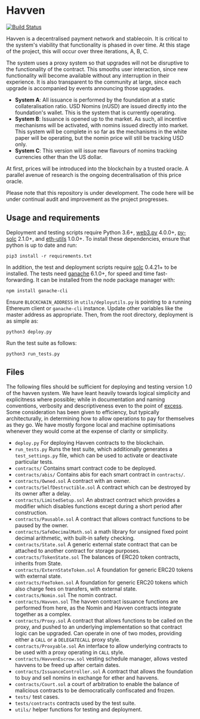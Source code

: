 # Havven

[![Build Status](https://travis-ci.org/Havven/havven.svg?branch=master)](https://travis-ci.org/Havven/havven)

Havven is a decentralised payment network and stablecoin.
It is critical to the system's viability that functionality is phased in over time. At this stage of the project, this will occur over three iterations, A, B, C.

The system uses a proxy system so that upgrades will not be disruptive to the functionality of the contract. This smooths user interaction, since new functionality will become available without any interruption in their experience. It is also transparent to the community at large, since each upgrade is accompanied by events announcing those upgrades.

* __System A__: All issuance is performed by the foundation at a static collateralisation ratio. USD Nomins (nUSD) are issued directly into the foundation's wallet. This is the system that is currently operating.
* __System B__: Issuance is opened up to the market. As such, all incentive mechanisms will be activated, with nomins issued directly into market. This system will be complete in so far as the mechanisms in the white paper will be operating, but the nomin price will still be tracking USD only. 
* __System C__: This version will issue new flavours of nomins tracking currencies other than the US dollar.

At first, prices will be introduced into the blockchain by a trusted oracle. A parallel avenue of research is the ongoing decentralisation of this price oracle.

Please note that this repository is under development.
The code here will be under continual audit and improvement as the project progresses.


## Usage and requirements

Deployment and testing scripts require Python 3.6+, [web3.py](https://github.com/ethereum/web3.py) 4.0.0+, [py-solc](https://github.com/ethereum/py-solc) 2.1.0+, and [eth-utils](https://github.com/ethereum/eth-utils) 1.0.0+. To install these dependencies, ensure that python is up to date and run:

```pip3 install -r requirements.txt```

In addition, the test and deployment scripts require [solc](https://github.com/ethereum/solidity) 0.4.21+ to be installed. The tests need [ganache](https://github.com/trufflesuite/ganache-cli) 6.1.0+, for speed and time fast-forwarding. It can be installed from the node package manager with:

```npm install ganache-cli```

Ensure `BLOCKCHAIN_ADDRESS` in `utils/deployutils.py` is pointing to a running
Ethereum client or `ganache-cli` instance. Update other variables like
the master address as appropriate. Then, from the root directory,
deployment is as simple as:

```python3 deploy.py```

Run the test suite as follows:

```python3 run_tests.py```


## Files

The following files should be sufficient for deploying and testing version 1.0
of the havven system. We have leant heavily towards logical simplicity and
explicitness where possible; while in documentation and naming conventions,
verbosity and descriptiveness even to the point of [excess](https://en.wikipedia.org/wiki/Literate_programming).
Some consideration has been given to efficiency, but typically architecturally,
in determining how to allow operations to pay for themselves as they go.
We have mostly forgone local and machine optimisations whenever they would
come at the expense of clarity or simplicity.

* `deploy.py` For deploying Havven contracts to the blockchain.
* `run_tests.py` Runs the test suite, which additionally generates a `test_settings.py` file, which can be used to activate or deactivate particular tests.
* `contracts/` Contains smart contract code to be deployed.
* `contracts/abis/` Contains abis for each smart contract in `contracts/`.
* `contracts/Owned.sol` A contract with an owner.
* `contracts/SelfDestructible.sol` A contract which can be destroyed by its owner after a delay.
* `contracts/LimitedSetup.sol` An abstract contract which provides a modifier which disables functions except during a short period after construction.
* `contracts/Pausable.sol` A contract that allows contract functions to be paused by the owner.
* `contracts/SafeDecimalMath.sol` a math library for unsigned fixed point decimal arithmetic, with built-in safety checking.
* `contracts/State.sol` A generic external state contract that can be attached to another contract for storage purposes.
* `contracts/TokenState.sol` The balances of ERC20 token contracts, inherits from State.
* `contracts/ExternStateToken.sol` A foundation for generic ERC20 tokens with external state.
* `contracts/FeeToken.sol` A foundation for generic ERC20 tokens which also charge fees on transfers, with external state.
* `contracts/Nomin.sol` The nomin contract.
* `contracts/Havven.sol` The havven contract issuance functions are performed from here, as the Nomin and Havven contracts integrate together as a complex.
* `contracts/Proxy.sol` A contract that allows functions to be called on the proxy, and pushed to an underlying implementation so that contract logic can be upgraded. Can operate in one of two modes, providing either a `CALL` or a `DELEGATECALL` proxy style.
* `contracts/Proxyable.sol` An interface to allow underlying contracts to be used with a proxy operating in `CALL` style.
* `contracts/HavvenEscrow.sol` vesting schedule manager, allows vested havvens to be freed up after certain dates.
* `contracts/IssuanceController.sol` A contract that allows the foundation to buy and sell nomins in exchange for ether and havvens.
* `contracts/Court.sol` a court of arbitration to enable the balance of malicious contracts to be democratically confiscated and frozen.
* `tests/` test cases.
* `tests/contracts` contracts used by the test suite.
* `utils/` helper functions for testing and deployment.
